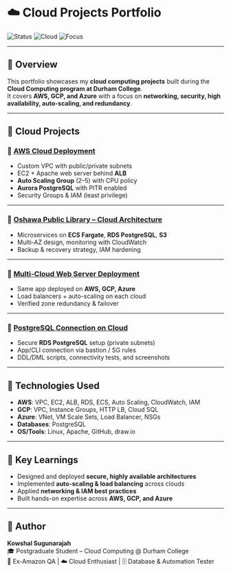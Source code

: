 # ☁️ Cloud Projects Portfolio

![Status](https://img.shields.io/badge/Projects-Completed-brightgreen)
![Cloud](https://img.shields.io/badge/Cloud-AWS%20%7C%20GCP%20%7C%20Azure-orange)
![Focus](https://img.shields.io/badge/Focus-High%20Availability%20%7C%20Scaling-blue)

---

## 📌 Overview
This portfolio showcases my **cloud computing projects** built during the **Cloud Computing program at Durham College**.  
It covers **AWS, GCP, and Azure** with a focus on **networking, security, high availability, auto-scaling, and redundancy**.

---

## 🚀 Cloud Projects

### 🔹 [AWS Cloud Deployment](https://github.com/kowshal97/AWS-Cloud-Deployment)
- Custom VPC with public/private subnets  
- EC2 + Apache web server behind **ALB**  
- **Auto Scaling Group** (2–5) with CPU policy  
- **Aurora PostgreSQL** with PITR enabled  
- Security Groups & IAM (least privilege)

---

### 🔹 [Oshawa Public Library – Cloud Architecture](https://github.com/kowshal97/Oshawa-Public-Library-Cloud-Architecture)
- Microservices on **ECS Fargate**, **RDS PostgreSQL**, **S3**  
- Multi-AZ design, monitoring with CloudWatch  
- Backup & recovery strategy, IAM hardening

---

### 🔹 [Multi-Cloud Web Server Deployment](https://github.com/kowshal97/Multi-Cloud-Web-Server-Deployment)
- Same app deployed on **AWS, GCP, Azure**  
- Load balancers + auto-scaling on each cloud  
- Verified zone redundancy & failover

---

### 🔹 [PostgreSQL Connection on Cloud](https://github.com/kowshal97/cloud-project-PostgreSQL-Connection)
- Secure **RDS PostgreSQL** setup (private subnets)  
- App/CLI connection via bastion / SG rules  
- DDL/DML scripts, connectivity tests, and screenshots

---

## 🧰 Technologies Used
- **AWS**: VPC, EC2, ALB, RDS, ECS, Auto Scaling, CloudWatch, IAM  
- **GCP**: VPC, Instance Groups, HTTP LB, Cloud SQL  
- **Azure**: VNet, VM Scale Sets, Load Balancer, NSGs  
- **Databases**: PostgreSQL  
- **OS/Tools**: Linux, Apache, GitHub, draw.io

---

## 🎯 Key Learnings
- Designed and deployed **secure, highly available architectures**  
- Implemented **auto-scaling & load balancing** across clouds  
- Applied **networking & IAM best practices**  
- Built hands-on expertise across **AWS, GCP, and Azure**

---

## 👤 Author
**Kowshal Sugunarajah**  
🎓 Postgraduate Student – Cloud Computing @ Durham College  
💼 Ex-Amazon QA | ☁️ Cloud Enthusiast | 🗄️ Database & Automation Tester

